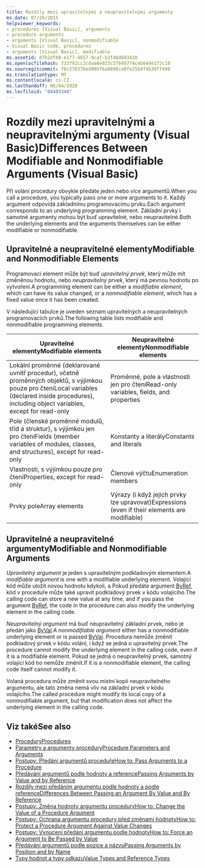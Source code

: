 ```yaml
---
title: Rozdíly mezi upravitelnými a neupravitelnými argumenty
ms.date: 07/20/2015
helpviewer_keywords:
- procedures [Visual Basic], arguments
- procedure arguments
- arguments [Visual Basic], nonmodifiable
- Visual Basic code, procedures
- arguments [Visual Basic], modifiable
ms.assetid: 87b2df69-e1f7-4657-9caf-b3f48d693428
ms.openlocfilehash: 733f92cc2cdaa6e923c57649774ceb64de172c18
ms.sourcegitcommit: f8c270376ed905f6a8896ce0fe25b4f4b38ff498
ms.translationtype: MT
ms.contentlocale: cs-CZ
ms.lasthandoff: 06/04/2020
ms.locfileid: "84403340"
---
```

# <a name="differences-between-modifiable-and-nonmodifiable-arguments-visual-basic"></a><span data-ttu-id="33039-102">Rozdíly mezi upravitelnými a neupravitelnými argumenty (Visual Basic)</span><span class="sxs-lookup"><span data-stu-id="33039-102">Differences Between Modifiable and Nonmodifiable Arguments (Visual Basic)</span></span>
<span data-ttu-id="33039-103">Při volání procedury obvykle předáte jeden nebo více argumentů.</span><span class="sxs-lookup"><span data-stu-id="33039-103">When you call a procedure, you typically pass one or more arguments to it.</span></span> <span data-ttu-id="33039-104">Každý argument odpovídá základnímu programovacímu prvku.</span><span class="sxs-lookup"><span data-stu-id="33039-104">Each argument corresponds to an underlying programming element.</span></span> <span data-ttu-id="33039-105">Základní prvky i samotné argumenty mohou být buď upravitelné, nebo neupravitelné.</span><span class="sxs-lookup"><span data-stu-id="33039-105">Both the underlying elements and the arguments themselves can be either modifiable or nonmodifiable.</span></span>  
  
## <a name="modifiable-and-nonmodifiable-elements"></a><span data-ttu-id="33039-106">Upravitelné a neupravitelné elementy</span><span class="sxs-lookup"><span data-stu-id="33039-106">Modifiable and Nonmodifiable Elements</span></span>  
 <span data-ttu-id="33039-107">Programovací element může být buď *upravitelný prvek*, který může mít změněnou hodnotu, nebo *neupravitelný prvek*, který má pevnou hodnotu po vytvoření.</span><span class="sxs-lookup"><span data-stu-id="33039-107">A programming element can be either a *modifiable element*, which can have its value changed, or a *nonmodifiable element*, which has a fixed value once it has been created.</span></span>  
  
 <span data-ttu-id="33039-108">V následující tabulce je uveden seznam upravitelných a neupravitelných programovacích prvků.</span><span class="sxs-lookup"><span data-stu-id="33039-108">The following table lists modifiable and nonmodifiable programming elements.</span></span>  
  
|<span data-ttu-id="33039-109">Upravitelné elementy</span><span class="sxs-lookup"><span data-stu-id="33039-109">Modifiable elements</span></span>|<span data-ttu-id="33039-110">Neupravitelné elementy</span><span class="sxs-lookup"><span data-stu-id="33039-110">Nonmodifiable elements</span></span>|  
|-------------------------|----------------------------|  
|<span data-ttu-id="33039-111">Lokální proměnné (deklarované uvnitř procedur), včetně proměnných objektů, s výjimkou pouze pro čtení</span><span class="sxs-lookup"><span data-stu-id="33039-111">Local variables (declared inside procedures), including object variables, except for read-only</span></span>|<span data-ttu-id="33039-112">Proměnné, pole a vlastnosti jen pro čtení</span><span class="sxs-lookup"><span data-stu-id="33039-112">Read-only variables, fields, and properties</span></span>|  
|<span data-ttu-id="33039-113">Pole (členské proměnné modulů, tříd a struktur), s výjimkou jen pro čtení</span><span class="sxs-lookup"><span data-stu-id="33039-113">Fields (member variables of modules, classes, and structures), except for read-only</span></span>|<span data-ttu-id="33039-114">Konstanty a literály</span><span class="sxs-lookup"><span data-stu-id="33039-114">Constants and literals</span></span>|  
|<span data-ttu-id="33039-115">Vlastnosti, s výjimkou pouze pro čtení</span><span class="sxs-lookup"><span data-stu-id="33039-115">Properties, except for read-only</span></span>|<span data-ttu-id="33039-116">Členové výčtu</span><span class="sxs-lookup"><span data-stu-id="33039-116">Enumeration members</span></span>|  
|<span data-ttu-id="33039-117">Prvky pole</span><span class="sxs-lookup"><span data-stu-id="33039-117">Array elements</span></span>|<span data-ttu-id="33039-118">Výrazy (i když jejich prvky lze upravovat)</span><span class="sxs-lookup"><span data-stu-id="33039-118">Expressions (even if their elements are modifiable)</span></span>|  
  
## <a name="modifiable-and-nonmodifiable-arguments"></a><span data-ttu-id="33039-119">Upravitelné a neupravitelné argumenty</span><span class="sxs-lookup"><span data-stu-id="33039-119">Modifiable and Nonmodifiable Arguments</span></span>  
 <span data-ttu-id="33039-120">*Upravitelný argument* je jeden s upravitelným podkladovým elementem.</span><span class="sxs-lookup"><span data-stu-id="33039-120">A *modifiable argument* is one with a modifiable underlying element.</span></span> <span data-ttu-id="33039-121">Volající kód může uložit novou hodnotu kdykoli, a Pokud předáte argument [ByRef](../../../language-reference/modifiers/byref.md), kód v proceduře může také upravit podkladový prvek v kódu volajícího.</span><span class="sxs-lookup"><span data-stu-id="33039-121">The calling code can store a new value at any time, and if you pass the argument [ByRef](../../../language-reference/modifiers/byref.md), the code in the procedure can also modify the underlying element in the calling code.</span></span>  
  
 <span data-ttu-id="33039-122">*Neupravitelný argument* má buď neupravitelný základní prvek, nebo je předán jako [ByVal](../../../language-reference/modifiers/byval.md).</span><span class="sxs-lookup"><span data-stu-id="33039-122">A *nonmodifiable argument* either has a nonmodifiable underlying element or is passed [ByVal](../../../language-reference/modifiers/byval.md).</span></span> <span data-ttu-id="33039-123">Procedura nemůže změnit podkladový prvek v kódu volání, i když se jedná o upravitelný prvek.</span><span class="sxs-lookup"><span data-stu-id="33039-123">The procedure cannot modify the underlying element in the calling code, even if it is a modifiable element.</span></span> <span data-ttu-id="33039-124">Pokud se jedná o neupravitelný prvek, samotný volající kód ho nemůže změnit.</span><span class="sxs-lookup"><span data-stu-id="33039-124">If it is a nonmodifiable element, the calling code itself cannot modify it.</span></span>  
  
 <span data-ttu-id="33039-125">Volaná procedura může změnit svou místní kopii neupravitelného argumentu, ale tato změna nemá vliv na základní prvek v kódu volajícího.</span><span class="sxs-lookup"><span data-stu-id="33039-125">The called procedure might modify its local copy of a nonmodifiable argument, but that modification does not affect the underlying element in the calling code.</span></span>  
  
## <a name="see-also"></a><span data-ttu-id="33039-126">Viz také</span><span class="sxs-lookup"><span data-stu-id="33039-126">See also</span></span>

- [<span data-ttu-id="33039-127">Procedury</span><span class="sxs-lookup"><span data-stu-id="33039-127">Procedures</span></span>](./index.md)
- [<span data-ttu-id="33039-128">Parametry a argumenty procedury</span><span class="sxs-lookup"><span data-stu-id="33039-128">Procedure Parameters and Arguments</span></span>](./procedure-parameters-and-arguments.md)
- [<span data-ttu-id="33039-129">Postupy: Předání argumentů proceduře</span><span class="sxs-lookup"><span data-stu-id="33039-129">How to: Pass Arguments to a Procedure</span></span>](./how-to-pass-arguments-to-a-procedure.md)
- [<span data-ttu-id="33039-130">Předávání argumentů podle hodnoty a reference</span><span class="sxs-lookup"><span data-stu-id="33039-130">Passing Arguments by Value and by Reference</span></span>](./passing-arguments-by-value-and-by-reference.md)
- [<span data-ttu-id="33039-131">Rozdíly mezi předáním argumentu podle hodnoty a podle reference</span><span class="sxs-lookup"><span data-stu-id="33039-131">Differences Between Passing an Argument By Value and By Reference</span></span>](./differences-between-passing-an-argument-by-value-and-by-reference.md)
- [<span data-ttu-id="33039-132">Postupy: Změna hodnoty argumentu procedury</span><span class="sxs-lookup"><span data-stu-id="33039-132">How to: Change the Value of a Procedure Argument</span></span>](./how-to-change-the-value-of-a-procedure-argument.md)
- [<span data-ttu-id="33039-133">Postupy: Ochrana argumentu procedury před změnami hodnoty</span><span class="sxs-lookup"><span data-stu-id="33039-133">How to: Protect a Procedure Argument Against Value Changes</span></span>](./how-to-protect-a-procedure-argument-against-value-changes.md)
- [<span data-ttu-id="33039-134">Postupy: Vynucení předání argumentu podle hodnoty</span><span class="sxs-lookup"><span data-stu-id="33039-134">How to: Force an Argument to Be Passed by Value</span></span>](./how-to-force-an-argument-to-be-passed-by-value.md)
- [<span data-ttu-id="33039-135">Předávání argumentů podle pozice a názvu</span><span class="sxs-lookup"><span data-stu-id="33039-135">Passing Arguments by Position and by Name</span></span>](./passing-arguments-by-position-and-by-name.md)
- [<span data-ttu-id="33039-136">Typy hodnot a typy odkazu</span><span class="sxs-lookup"><span data-stu-id="33039-136">Value Types and Reference Types</span></span>](../data-types/value-types-and-reference-types.md)

